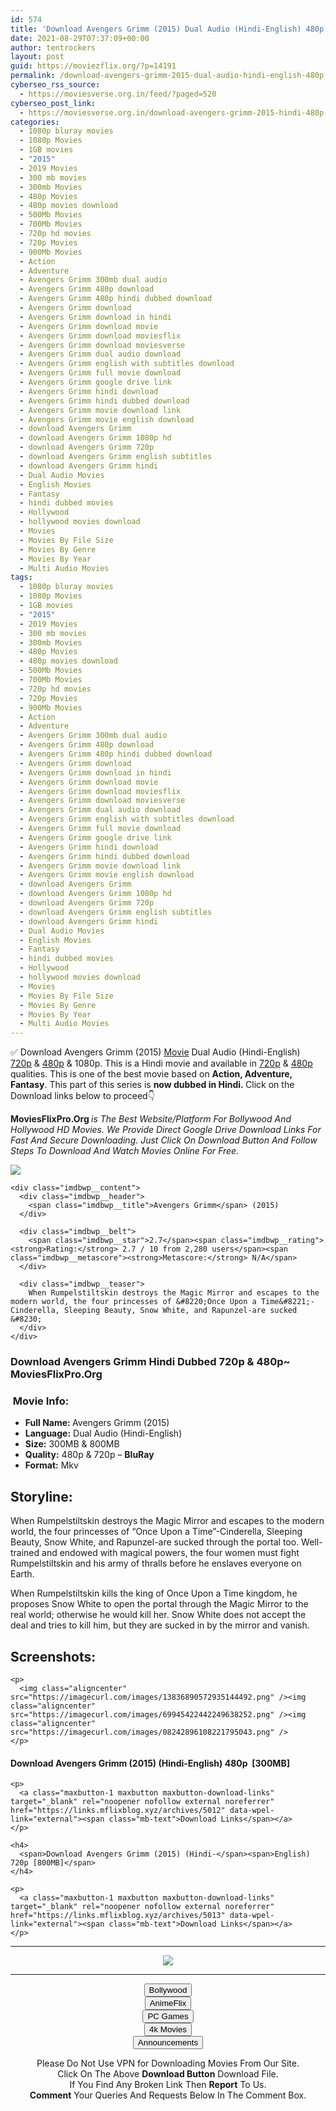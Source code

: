 ```yaml
---
id: 574
title: 'Download Avengers Grimm (2015) Dual Audio (Hindi-English) 480p [300MB] || 720p [800MB]'
date: 2021-08-29T07:37:09+00:00
author: tentrockers
layout: post
guid: https://moviezflix.org/?p=14191
permalink: /download-avengers-grimm-2015-dual-audio-hindi-english-480p-300mb-720p-800mb/
cyberseo_rss_source:
  - https://moviesverse.org.in/feed/?paged=520
cyberseo_post_link:
  - https://moviesverse.org.in/download-avengers-grimm-2015-hindi-480p-720p/
categories:
  - 1080p bluray movies
  - 1080p Movies
  - 1GB movies
  - "2015"
  - 2019 Movies
  - 300 mb movies
  - 300mb Movies
  - 480p Movies
  - 480p movies download
  - 500Mb Movies
  - 700Mb Movies
  - 720p hd movies
  - 720p Movies
  - 900Mb Movies
  - Action
  - Adventure
  - Avengers Grimm 300mb dual audio
  - Avengers Grimm 480p download
  - Avengers Grimm 480p hindi dubbed download
  - Avengers Grimm download
  - Avengers Grimm download in hindi
  - Avengers Grimm download movie
  - Avengers Grimm download moviesflix
  - Avengers Grimm download moviesverse
  - Avengers Grimm dual audio download
  - Avengers Grimm english with subtitles download
  - Avengers Grimm full movie download
  - Avengers Grimm google drive link
  - Avengers Grimm hindi download
  - Avengers Grimm hindi dubbed download
  - Avengers Grimm movie download link
  - Avengers Grimm movie english download
  - download Avengers Grimm
  - download Avengers Grimm 1080p hd
  - download Avengers Grimm 720p
  - download Avengers Grimm english subtitles
  - download Avengers Grimm hindi
  - Dual Audio Movies
  - English Movies
  - Fantasy
  - hindi dubbed movies
  - Hollywood
  - hollywood movies download
  - Movies
  - Movies By File Size
  - Movies By Genre
  - Movies By Year
  - Multi Audio Movies
tags:
  - 1080p bluray movies
  - 1080p Movies
  - 1GB movies
  - "2015"
  - 2019 Movies
  - 300 mb movies
  - 300mb Movies
  - 480p Movies
  - 480p movies download
  - 500Mb Movies
  - 700Mb Movies
  - 720p hd movies
  - 720p Movies
  - 900Mb Movies
  - Action
  - Adventure
  - Avengers Grimm 300mb dual audio
  - Avengers Grimm 480p download
  - Avengers Grimm 480p hindi dubbed download
  - Avengers Grimm download
  - Avengers Grimm download in hindi
  - Avengers Grimm download movie
  - Avengers Grimm download moviesflix
  - Avengers Grimm download moviesverse
  - Avengers Grimm dual audio download
  - Avengers Grimm english with subtitles download
  - Avengers Grimm full movie download
  - Avengers Grimm google drive link
  - Avengers Grimm hindi download
  - Avengers Grimm hindi dubbed download
  - Avengers Grimm movie download link
  - Avengers Grimm movie english download
  - download Avengers Grimm
  - download Avengers Grimm 1080p hd
  - download Avengers Grimm 720p
  - download Avengers Grimm english subtitles
  - download Avengers Grimm hindi
  - Dual Audio Movies
  - English Movies
  - Fantasy
  - hindi dubbed movies
  - Hollywood
  - hollywood movies download
  - Movies
  - Movies By File Size
  - Movies By Genre
  - Movies By Year
  - Multi Audio Movies
---
```

<div class="thecontent clearfix">
  <p>
    ✅ Download Avengers Grimm (2015) <a href="https://moviesverse.org.in/category/movies/" data-wpel-link="internal">Movie</a> Dual Audio (Hindi-English) <a href="https://moviesverse.org.in/720p-movies/" data-wpel-link="internal">720p</a>&nbsp;&&nbsp;<a href="https://moviesverse.org.in/480p-movies/" data-wpel-link="internal">480p</a> & 1080p. This is a Hindi movie and available in <a href="https://moviesverse.org.in/720p-movies/" data-wpel-link="internal">720p</a>&nbsp;&&nbsp;<a href="https://moviesverse.org.in/480p-movies/" data-wpel-link="internal">480p</a> qualities. This is one of the best movie based on <strong>Action, Adventure, Fantasy</strong>. This part of this series is <strong>now dubbed in <span>Hindi.&nbsp;</span></strong><span>Click on the Download links below to proceed👇</span>
  </p>
  
  <p>
    <strong><span>MoviesFlixPro.Org&nbsp;</span></strong><em>is The Best Website/Platform For Bollywood And Hollywood HD Movies. We Provide Direct Google Drive Download Links For Fast And Secure Downloading. Just Click On Download Button And Follow Steps To&nbsp;Download And Watch Movies Online For Free.</em>
  </p>
  
  <div class="imdbwp imdbwp--movie dark">
    <div class="imdbwp__thumb">
      <a class="imdbwp__link" target="_blank" title="Avengers Grimm" href="https://www.imdb.com/title/tt4296026/" rel="nofollow external noopener noreferrer" data-wpel-link="external"><img class="imdbwp__img" src="https://m.media-amazon.com/images/M/MV5BMTg5NDEzNDIyOV5BMl5BanBnXkFtZTgwODY3ODA5MzE@._V1_SX300.jpg" /></a>
    </div>
    
    <div class="imdbwp__content">
      <div class="imdbwp__header">
        <span class="imdbwp__title">Avengers Grimm</span> (2015)
      </div>
      
      <div class="imdbwp__belt">
        <span class="imdbwp__star">2.7</span><span class="imdbwp__rating"><strong>Rating:</strong> 2.7 / 10 from 2,280 users</span><span class="imdbwp__metascore"><strong>Metascore:</strong> N/A</span>
      </div>
      
      <div class="imdbwp__teaser">
        When Rumpelstiltskin destroys the Magic Mirror and escapes to the modern world, the four princesses of &#8220;Once Upon a Time&#8221;-Cinderella, Sleeping Beauty, Snow White, and Rapunzel-are sucked &#8230;
      </div>
    </div>
  </div>
  
  <h3>
    <span>Download Avengers Grimm Hindi Dubbed 720p & 480p~ MoviesFlixPro.Org</span>
  </h3>
  
  <h3>
    <span>&nbsp;Movie Info:&nbsp;</span>
  </h3>
  
  <ul>
    <li>
      <strong>Full Name: </strong>Avengers Grimm (2015)
    </li>
    <li>
      <strong>Language:</strong> Dual Audio (Hindi-English)
    </li>
    <li>
      <strong>Size:</strong> 300MB & 800MB
    </li>
    <li>
      <strong>Quality:</strong> 480p & 720p – <span><strong>BluRay</strong></span>
    </li>
    <li>
      <strong>Format:</strong>&nbsp;Mkv
    </li>
  </ul>
  
  <h2>
    <span>Storyline:</span>
  </h2>
  
  <p>
    When Rumpelstiltskin destroys the Magic Mirror and escapes to the modern world, the four princesses of “Once Upon a Time”-Cinderella, Sleeping Beauty, Snow White, and Rapunzel-are sucked through the portal too. Well-trained and endowed with magical powers, the four women must fight Rumpelstiltskin and his army of thralls before he enslaves everyone on Earth.
  </p>
  
  <div>
    When Rumpelstiltskin kills the king of Once Upon a Time kingdom, he proposes Snow White to open the portal through the Magic Mirror to the real world; otherwise he would kill her. Snow White does not accept the deal and tries to kill him, but they are sucked in by the mirror and vanish.
  </div>
  
  <div class="summary_text">
    <h2>
      <span>Screenshots:</span>
    </h2>
    
    <p>
      <img class="aligncenter" src="https://imagecurl.com/images/13836890572935144492.png" /><img class="aligncenter" src="https://imagecurl.com/images/69945422442249638252.png" /><img class="aligncenter" src="https://imagecurl.com/images/08242896108221795043.png" />
    </p>
  </div>
  
  <div class="inline canwrap">
    <h4>
      <span>Download Avengers Grimm (2015) (Hindi-English) </span><span>480p&nbsp; [300MB]</span>
    </h4>
    
    <p>
      <a class="maxbutton-1 maxbutton maxbutton-download-links" target="_blank" rel="noopener nofollow external noreferrer" href="https://links.mflixblog.xyz/archives/5012" data-wpel-link="external"><span class="mb-text">Download Links</span></a>
    </p>
    
    <h4>
      <span>Download Avengers Grimm (2015) (Hindi-</span><span>English) 720p [800MB]</span>
    </h4>
    
    <p>
      <a class="maxbutton-1 maxbutton maxbutton-download-links" target="_blank" rel="noopener nofollow external noreferrer" href="https://links.mflixblog.xyz/archives/5013" data-wpel-link="external"><span class="mb-text">Download Links</span></a>
    </p>
  </div>
</div>

<center>
  </p> 
  
  <hr />
  
  <p>
    <a href="http://gdrivepro.xyz/join.php" data-wpel-link="external" target="_blank" rel="nofollow external noopener noreferrer"><img src="https://i.imgur.com/FhMdWdW.png" /></a>
  </p>
  
  <hr />
  
  <p>
    <a href="https://dogemovies.xyz" target="_blank" data-wpel-link="external" rel="nofollow external noopener noreferrer"><button class="button button5">Bollywood</button></a><br /> <a href="https://animeflix.in" target="_blank" data-wpel-link="external" rel="nofollow external noopener noreferrer"><button class="button button5">AnimeFlix</button></a><br /> <a href="https://gamesflix.net/" target="_blank" data-wpel-link="external" rel="nofollow external noopener noreferrer"><button class="button button5">PC Games</button></a><br /> <a href="https://uhdmovies.in" target="_blank" data-wpel-link="external" rel="nofollow external noopener noreferrer"><button class="button button5">4k Movies</button></a><br /> <a href="https://moviesverse.org.in/announcements/" target="_blank" data-wpel-link="internal" rel="noopener"><button class="button button5">Announcements</button></a>
  </p>
  
  <div class="alert alert-danger">
    Please Do Not Use VPN for Downloading Movies From Our Site.
  </div>
  
  <div class="alert alert-success">
    Click On The Above <strong>Download Button</strong> Download File.
  </div>
  
  <div class="alert alert-warning">
    If You Find Any Broken Link Then <strong>Report</strong> To Us.
  </div>
  
  <div class="alert alert-info">
    <strong>Comment</strong> Your Queries And Requests Below In The Comment Box.
  </div>
  
  <p>
    </center>
  </p>